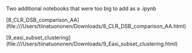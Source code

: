 Two additional notebooks that were too big to add as a .ipynb

[8_CLR_DSB_comparison_AA] (file:///Users/tiinatuononen/Downloads/8_CLR_DSB_comparison_AA.html)

[9_easi_subset_clustering] (file:///Users/tiinatuononen/Downloads/9_Easi_subset_clustering.html)
